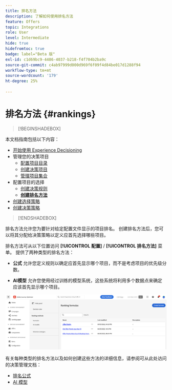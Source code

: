 ```yaml
---
title: 排名方法
description: 了解如何使用排名方法
feature: Offers
topic: Integrations
role: User
level: Intermediate
hide: true
hidefromtoc: true
badge: label="Beta 版"
exl-id: c1d69bc9-4486-4037-b218-f4f704b2ba9c
source-git-commit: c4ab97999d000d969f6f09f4d84be017d1288f94
workflow-type: tm+mt
source-wordcount: '179'
ht-degree: 25%

---
```


# 排名方法 {#rankings}

>[!BEGINSHADEBOX]

本文档指南包括以下内容：

* [开始使用 Experience Decisioning](gs-experience-decisioning.md)
* 管理您的决策项目
   * [配置项目目录](catalogs.md)
   * [创建决策项目](items.md)
   * [管理项目集合](collections.md)
* 配置项目的选择
   * [创建决策规则](rules.md)
   * **[创建排名方法](ranking.md)**
* [创建选择策略](selection-strategies.md)
* [创建决策策略](create-decision.md)

>[!ENDSHADEBOX]

排名方法允许您为要针对给定配置文件显示的项目排名。 创建排名方法后，您可以将其分配给决策策略以定义应首先选择哪些项目。

排名方法可从以下位置访问 **[!UICONTROL 配置]** / **[!UICONTROL 排名方法]** 菜单。 提供了两种类型的排名方法：

* **公式** 允许您定义规则以确定应首先显示哪个项目，而不是考虑项目的优先级分数。

* **AI模型** 允许您使用经过训练的模型系统，这些系统将利用多个数据点来确定应该首先显示哪个项目。

![](assets/ranking-create.png)

有关每种类型的排名方法以及如何创建这些方法的详细信息，请参阅可从此处访问的决策管理文档：

* [排名公式](../offers/ranking/create-ranking-formulas.md)
* [AI 模型](../offers/ranking/ai-models.md)
